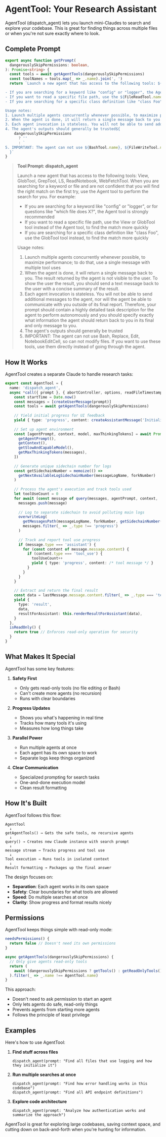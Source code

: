 # AgentTool: Your Research Assistant

AgentTool (dispatch_agent) lets you launch mini-Claudes to search and explore your codebase. This is great for finding things across multiple files or when you're not sure exactly where to look.

## Complete Prompt

```typescript
export async function getPrompt(
  dangerouslySkipPermissions: boolean,
): Promise<string> {
  const tools = await getAgentTools(dangerouslySkipPermissions)
  const toolNames = tools.map(_ => _.name).join(', ')
  return `Launch a new agent that has access to the following tools: ${toolNames}. When you are searching for a keyword or file and are not confident that you will find the right match on the first try, use the Agent tool to perform the search for you. For example:

- If you are searching for a keyword like "config" or "logger", the Agent tool is appropriate
- If you want to read a specific file path, use the ${FileReadTool.name} or ${GlobTool.name} tool instead of the Agent tool, to find the match more quickly
- If you are searching for a specific class definition like "class Foo", use the ${GlobTool.name} tool instead, to find the match more quickly

Usage notes:
1. Launch multiple agents concurrently whenever possible, to maximize performance; to do that, use a single message with multiple tool uses
2. When the agent is done, it will return a single message back to you. The result returned by the agent is not visible to the user. To show the user the result, you should send a text message back to the user with a concise summary of the result.
3. Each agent invocation is stateless. You will not be able to send additional messages to the agent, nor will the agent be able to communicate with you outside of its final report. Therefore, your prompt should contain a highly detailed task description for the agent to perform autonomously and you should specify exactly what information the agent should return back to you in its final and only message to you.
4. The agent's outputs should generally be trusted${
    dangerouslySkipPermissions
      ? ''
      : `
5. IMPORTANT: The agent can not use ${BashTool.name}, ${FileWriteTool.name}, ${FileEditTool.name}, ${NotebookEditTool.name}, so can not modify files. If you want to use these tools, use them directly instead of going through the agent.`
  }`
}
```

> **Tool Prompt: dispatch_agent**
>
> Launch a new agent that has access to the following tools: View, GlobTool, GrepTool, LS, ReadNotebook, WebFetchTool. When you are searching for a keyword or file and are not confident that you will find the right match on the first try, use the Agent tool to perform the search for you. For example:
>
> - If you are searching for a keyword like "config" or "logger", or for questions like "which file does X?", the Agent tool is strongly recommended
> - If you want to read a specific file path, use the View or GlobTool tool instead of the Agent tool, to find the match more quickly
> - If you are searching for a specific class definition like "class Foo", use the GlobTool tool instead, to find the match more quickly
>
> Usage notes:
> 1. Launch multiple agents concurrently whenever possible, to maximize performance; to do that, use a single message with multiple tool uses
> 2. When the agent is done, it will return a single message back to you. The result returned by the agent is not visible to the user. To show the user the result, you should send a text message back to the user with a concise summary of the result.
> 3. Each agent invocation is stateless. You will not be able to send additional messages to the agent, nor will the agent be able to communicate with you outside of its final report. Therefore, your prompt should contain a highly detailed task description for the agent to perform autonomously and you should specify exactly what information the agent should return back to you in its final and only message to you.
> 4. The agent's outputs should generally be trusted
> 5. IMPORTANT: The agent can not use Bash, Replace, Edit, NotebookEditCell, so can not modify files. If you want to use these tools, use them directly instead of going through the agent.

## How It Works

AgentTool creates a separate Claude to handle research tasks:

```typescript
export const AgentTool = {
  name: 'dispatch_agent',
  async *call({ prompt }, { abortController, options, readFileTimestamps }) {
    const startTime = Date.now()
    const messages = [createUserMessage(prompt)]
    const tools = await getAgentTools(dangerouslySkipPermissions)
    
    // Yield initial progress for UI feedback
    yield { type: 'progress', content: createAssistantMessage('Initializing…') }
    
    // Set up agent environment
    const [agentPrompt, context, model, maxThinkingTokens] = await Promise.all([
      getAgentPrompt(),
      getContext(),
      getSlowAndCapableModel(),
      getMaxThinkingTokens(messages),
    ])
    
    // Generate unique sidechain number for logs
    const getSidechainNumber = memoize(() => 
      getNextAvailableLogSidechainNumber(messageLogName, forkNumber)
    )
    
    // Process the agent's execution and track tools used
    let toolUseCount = 0
    for await (const message of query(messages, agentPrompt, context, ...)) {
      messages.push(message)
      
      // Log to separate sidechain to avoid polluting main logs
      overwriteLog(
        getMessagesPath(messageLogName, forkNumber, getSidechainNumber()),
        messages.filter(_ => _.type !== 'progress')
      )
      
      // Track and report tool use progress
      if (message.type === 'assistant') {
        for (const content of message.message.content) {
          if (content.type === 'tool_use') {
            toolUseCount++
            yield { type: 'progress', content: /* tool message */ }
          }
        }
      }
    }
    
    // Extract and return the final result
    const data = lastMessage.message.content.filter(_ => _.type === 'text')
    yield {
      type: 'result',
      data,
      resultForAssistant: this.renderResultForAssistant(data),
    }
  },
  isReadOnly() {
    return true // Enforces read-only operation for security
  }
}
```

## What Makes It Special

AgentTool has some key features:

1. **Safety First**
   - Only gets read-only tools (no file editing or Bash)
   - Can't create more agents (no recursion)
   - Runs with clear boundaries

2. **Progress Updates**
   - Shows you what's happening in real time
   - Tracks how many tools it's using
   - Measures how long things take

3. **Parallel Power**
   - Run multiple agents at once
   - Each agent has its own space to work
   - Separate logs keep things organized

4. **Clear Communication**
   - Specialized prompting for search tasks
   - One-and-done execution model
   - Clean result formatting

## How It's Built

AgentTool follows this flow:

```
AgentTool
  ↓
getAgentTools() → Gets the safe tools, no recursive agents
  ↓
query() → Creates new Claude instance with search prompt
  ↓
message stream → Tracks progress and tool use
  ↓
Tool execution → Runs tools in isolated context
  ↓
Result formatting → Packages up the final answer
```

The design focuses on:
- **Separation**: Each agent works in its own space
- **Safety**: Clear boundaries for what tools are allowed
- **Speed**: Do multiple searches at once
- **Clarity**: Show progress and format results nicely

## Permissions

AgentTool keeps things simple with read-only mode:

```typescript
needsPermissions() {
  return false // Doesn't need its own permissions
}

async getAgentTools(dangerouslySkipPermissions) {
  // Only give agents read-only tools
  return (
    await (dangerouslySkipPermissions ? getTools() : getReadOnlyTools())
  ).filter(_ => _.name !== AgentTool.name)
}
```

This approach:
- Doesn't need to ask permission to start an agent
- Only lets agents do safe, read-only things
- Prevents agents from starting more agents
- Follows the principle of least privilege

## Examples

Here's how to use AgentTool:

1. **Find stuff across files**
   ```
   dispatch_agent(prompt: "Find all files that use logging and how they initialize it")
   ```

2. **Run multiple searches at once**
   ```
   dispatch_agent(prompt: "Find how error handling works in this codebase")
   dispatch_agent(prompt: "Find all API endpoint definitions")
   ```

3. **Explore code architecture**
   ```
   dispatch_agent(prompt: "Analyze how authentication works and summarize the approach")
   ```

AgentTool is great for exploring large codebases, saving context space, and cutting down on back-and-forth when you're hunting for information.

